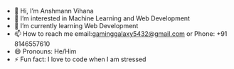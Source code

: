 - 👋 Hi, I’m Anshmann Vihana
- 👀 I’m interested in Machine Learning and Web Development
- 🌱 I’m currently learning Web Development
- 📫 How to reach me email:gaminggalaxy5432@gmail.com or Phone: +91 8146557610
- 😄 Pronouns: He/Him
- ⚡ Fun fact: I love to code when I am stressed

<!---
AnshmannVihana/AnshmannVihana is a ✨ special ✨ repository because its `README.md` (this file) appears on your GitHub profile.
You can click the Preview link to take a look at your changes.
--->
